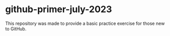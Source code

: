 # github-primer-july-2023
This repository was made to provide a basic practice exercise for those new to GitHub.
